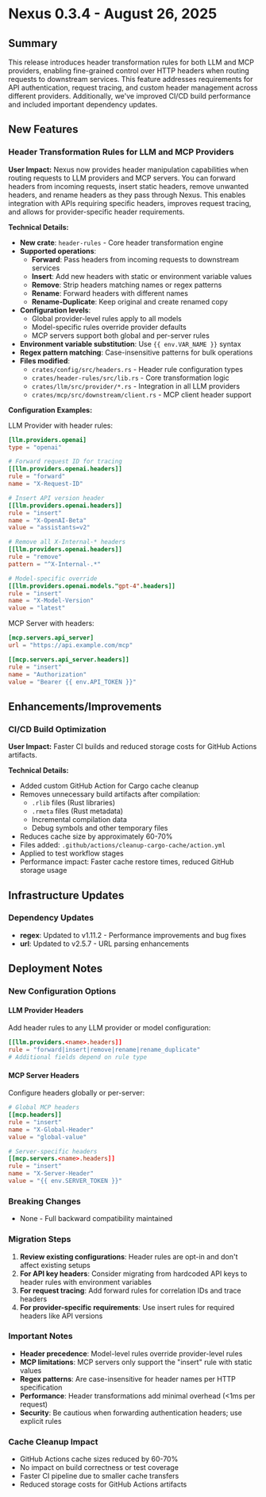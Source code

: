 # Nexus 0.3.4 - August 26, 2025

## Summary
This release introduces header transformation rules for both LLM and MCP providers, enabling fine-grained control over HTTP headers when routing requests to downstream services. This feature addresses requirements for API authentication, request tracing, and custom header management across different providers. Additionally, we've improved CI/CD build performance and included important dependency updates.

## New Features

### Header Transformation Rules for LLM and MCP Providers
**User Impact:** Nexus now provides header manipulation capabilities when routing requests to LLM providers and MCP servers. You can forward headers from incoming requests, insert static headers, remove unwanted headers, and rename headers as they pass through Nexus. This enables integration with APIs requiring specific headers, improves request tracing, and allows for provider-specific header requirements.

**Technical Details:**
- **New crate**: `header-rules` - Core header transformation engine
- **Supported operations**:
  - **Forward**: Pass headers from incoming requests to downstream services
  - **Insert**: Add new headers with static or environment variable values
  - **Remove**: Strip headers matching names or regex patterns
  - **Rename**: Forward headers with different names
  - **Rename-Duplicate**: Keep original and create renamed copy
- **Configuration levels**:
  - Global provider-level rules apply to all models
  - Model-specific rules override provider defaults
  - MCP servers support both global and per-server rules
- **Environment variable substitution**: Use `{{ env.VAR_NAME }}` syntax
- **Regex pattern matching**: Case-insensitive patterns for bulk operations
- **Files modified**:
  - `crates/config/src/headers.rs` - Header rule configuration types
  - `crates/header-rules/src/lib.rs` - Core transformation logic
  - `crates/llm/src/provider/*.rs` - Integration in all LLM providers
  - `crates/mcp/src/downstream/client.rs` - MCP client header support

**Configuration Examples:**

LLM Provider with header rules:
```toml
[llm.providers.openai]
type = "openai"

# Forward request ID for tracing
[[llm.providers.openai.headers]]
rule = "forward"
name = "X-Request-ID"

# Insert API version header
[[llm.providers.openai.headers]]
rule = "insert"
name = "X-OpenAI-Beta"
value = "assistants=v2"

# Remove all X-Internal-* headers
[[llm.providers.openai.headers]]
rule = "remove"
pattern = "^X-Internal-.*"

# Model-specific override
[[llm.providers.openai.models."gpt-4".headers]]
rule = "insert"
name = "X-Model-Version"
value = "latest"
```

MCP Server with headers:
```toml
[mcp.servers.api_server]
url = "https://api.example.com/mcp"

[[mcp.servers.api_server.headers]]
rule = "insert"
name = "Authorization"
value = "Bearer {{ env.API_TOKEN }}"
```

## Enhancements/Improvements

### CI/CD Build Optimization
**User Impact:** Faster CI builds and reduced storage costs for GitHub Actions artifacts.

**Technical Details:**
- Added custom GitHub Action for Cargo cache cleanup
- Removes unnecessary build artifacts after compilation:
  - `.rlib` files (Rust libraries)
  - `.rmeta` files (Rust metadata)
  - Incremental compilation data
  - Debug symbols and other temporary files
- Reduces cache size by approximately 60-70%
- Files added: `.github/actions/cleanup-cargo-cache/action.yml`
- Applied to test workflow stages
- Performance impact: Faster cache restore times, reduced GitHub storage usage

## Infrastructure Updates

### Dependency Updates
- **regex**: Updated to v1.11.2 - Performance improvements and bug fixes
- **url**: Updated to v2.5.7 - URL parsing enhancements

## Deployment Notes

### New Configuration Options

#### LLM Provider Headers
Add header rules to any LLM provider or model configuration:
```toml
[[llm.providers.<name>.headers]]
rule = "forward|insert|remove|rename|rename_duplicate"
# Additional fields depend on rule type
```

#### MCP Server Headers
Configure headers globally or per-server:
```toml
# Global MCP headers
[[mcp.headers]]
rule = "insert"
name = "X-Global-Header"
value = "global-value"

# Server-specific headers
[[mcp.servers.<name>.headers]]
rule = "insert"
name = "X-Server-Header"
value = "{{ env.SERVER_TOKEN }}"
```

### Breaking Changes
- None - Full backward compatibility maintained

### Migration Steps
1. **Review existing configurations**: Header rules are opt-in and don't affect existing setups
2. **For API key headers**: Consider migrating from hardcoded API keys to header rules with environment variables
3. **For request tracing**: Add forward rules for correlation IDs and trace headers
4. **For provider-specific requirements**: Use insert rules for required headers like API versions

### Important Notes
- **Header precedence**: Model-level rules override provider-level rules
- **MCP limitations**: MCP servers only support the "insert" rule with static values
- **Regex patterns**: Are case-insensitive for header names per HTTP specification
- **Performance**: Header transformations add minimal overhead (<1ms per request)
- **Security**: Be cautious when forwarding authentication headers; use explicit rules

### Cache Cleanup Impact
- GitHub Actions cache sizes reduced by 60-70%
- No impact on build correctness or test coverage
- Faster CI pipeline due to smaller cache transfers
- Reduced storage costs for GitHub Actions artifacts
